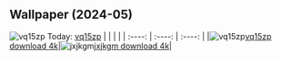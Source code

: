 ## Wallpaper (2024-05)
![vq15zp](https://w.wallhaven.cc/full/vq/wallhaven-vq15zp.jpg) Today: [vq15zp](https://th.wallhaven.cc/small/vq/vq15zp.jpg)
|      |      |      |
| :----: | :----: | :----: |
|![vq15zp](https://th.wallhaven.cc/small/vq/vq15zp.jpg)[vq15zp download 4k](https://wallhaven.cc/w/vq15zp)|![jxjkgm](https://th.wallhaven.cc/small/jx/jxjkgm.jpg)[jxjkgm download 4k](https://wallhaven.cc/w/jxjkgm)|